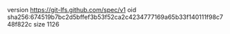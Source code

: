version https://git-lfs.github.com/spec/v1
oid sha256:674519b7bc2d5bffef3b53f52ca2c4234777169a65b33f140111f98c748f822c
size 1126
